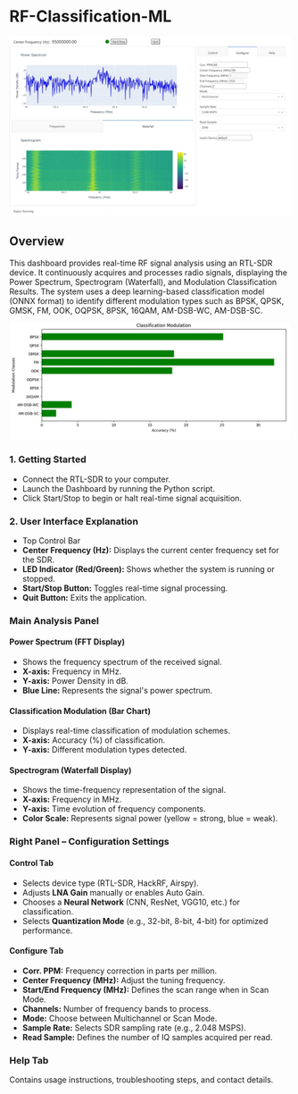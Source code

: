 # RF-Classification-ML
![C_RF](https://github.com/1Px-Vision/RF-Classification-ML/blob/main/Dashboard_RF.jpg)
## Overview
This dashboard provides real-time RF signal analysis using an RTL-SDR device. It continuously acquires and processes radio signals, displaying the Power Spectrum, Spectrogram (Waterfall), and Modulation Classification Results.
The system uses a deep learning-based classification model (ONNX format) to identify different modulation types such as BPSK, QPSK, GMSK, FM, OOK, OQPSK, 8PSK, 16QAM, AM-DSB-WC, AM-DSB-SC.

![S_RF](https://github.com/1Px-Vision/RF-Classification-ML/blob/main/Classification_RF.jpg)

### **1. Getting Started**

- Connect the RTL-SDR to your computer.
- Launch the Dashboard by running the Python script.
- Click Start/Stop to begin or halt real-time signal acquisition.

### **2. User Interface Explanation**
- Top Control Bar
- **Center Frequency (Hz):** Displays the current center frequency set for the SDR.
- **LED Indicator (Red/Green):** Shows whether the system is running or stopped.
- **Start/Stop Button:** Toggles real-time signal processing.
- **Quit Button:**  Exits the application.

### Main Analysis Panel

#### Power Spectrum (FFT Display)
- Shows the frequency spectrum of the received signal.
- **X-axis:** Frequency in MHz.
- **Y-axis:** Power Density in dB.
- **Blue Line:** Represents the signal's power spectrum.
  
#### Classification Modulation (Bar Chart)
- Displays real-time classification of modulation schemes.
- **X-axis:** Accuracy (%) of classification.
- **Y-axis:** Different modulation types detected.

#### Spectrogram (Waterfall Display)
- Shows the time-frequency representation of the signal.
- **X-axis:** Frequency in MHz.
- **Y-axis:** Time evolution of frequency components.
- **Color Scale:** Represents signal power (yellow = strong, blue = weak).

### Right Panel – Configuration Settings

#### Control Tab
- Selects device type (RTL-SDR, HackRF, Airspy).
- Adjusts **LNA Gain** manually or enables Auto Gain.
- Chooses a **Neural Network** (CNN, ResNet, VGG10, etc.) for classification.
- Selects **Quantization Mode** (e.g., 32-bit, 8-bit, 4-bit) for optimized performance.

#### Configure Tab

- **Corr. PPM:** Frequency correction in parts per million.
- **Center Frequency (MHz):** Adjust the tuning frequency.
- **Start/End Frequency (MHz):** Defines the scan range when in Scan Mode.
- **Channels:** Number of frequency bands to process.
- **Mode:** Choose between Multichannel or Scan Mode.
- **Sample Rate:** Selects SDR sampling rate (e.g., 2.048 MSPS).
- **Read Sample:** Defines the number of IQ samples acquired per read.
  
### Help Tab
Contains usage instructions, troubleshooting steps, and contact details.
